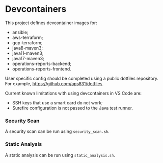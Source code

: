 # Devcontainers

This project defines devcontainer images for:

* ansible;
* aws-terraform;
* gcp-terraform;
* java8-maven3;
* java11-maven3;
* java17-maven3;
* operations-reports-backend;
* operations-reports-frontend.

User specific config should be completed using a public dotfiles repository.  For example, https://github.com/aps831/dotfiles.

Current known limitations with using devcontainers in VS Code are:

* SSH keys that use a smart card do not work;
* Surefire configuration is not passed to the Java test runner.

### Security Scan

A security scan can be run using `security_scan.sh`.

### Static Analysis

A static analysis can be run using `static_analysis.sh`.